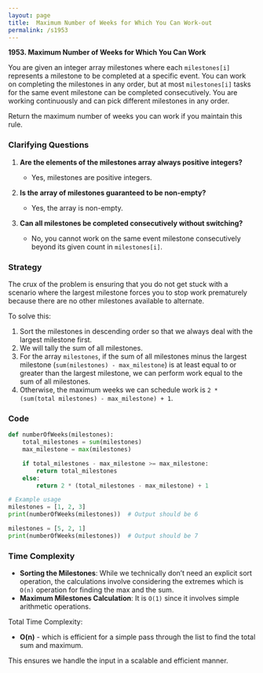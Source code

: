 ```yaml
---
layout: page
title:  Maximum Number of Weeks for Which You Can Work-out
permalink: /s1953
---
```


**1953. Maximum Number of Weeks for Which You Can Work**

You are given an integer array milestones where each `milestones[i]` represents a milestone to be completed at a specific event. You can work on completing the milestones in any order, but at most `milestones[i]` tasks for the same event milestone can be completed consecutively. You are working continuously and can pick different milestones in any order.

Return the maximum number of weeks you can work if you maintain this rule.

### Clarifying Questions

1. **Are the elements of the milestones array always positive integers?**
   - Yes, milestones are positive integers.

2. **Is the array of milestones guaranteed to be non-empty?**
   - Yes, the array is non-empty.

3. **Can all milestones be completed consecutively without switching?**
   - No, you cannot work on the same event milestone consecutively beyond its given count in `milestones[i]`.

### Strategy

The crux of the problem is ensuring that you do not get stuck with a scenario where the largest milestone forces you to stop work prematurely because there are no other milestones available to alternate.

To solve this:
1. Sort the milestones in descending order so that we always deal with the largest milestone first.
2. We will tally the sum of all milestones.
3. For the array `milestones`, if the sum of all milestones minus the largest milestone (`sum(milestones) - max_milestone`) is at least equal to or greater than the largest milestone, we can perform work equal to the sum of all milestones.
4. Otherwise, the maximum weeks we can schedule work is `2 * (sum(total milestones) - max_milestone) + 1`.

### Code

```python
def numberOfWeeks(milestones):
    total_milestones = sum(milestones)
    max_milestone = max(milestones)

    if total_milestones - max_milestone >= max_milestone:
        return total_milestones
    else:
        return 2 * (total_milestones - max_milestone) + 1

# Example usage
milestones = [1, 2, 3]
print(numberOfWeeks(milestones))  # Output should be 6

milestones = [5, 2, 1]
print(numberOfWeeks(milestones))  # Output should be 7
```

### Time Complexity

- **Sorting the Milestones**: While we technically don’t need an explicit sort operation, the calculations involve considering the extremes which is `O(n)` operation for finding the max and the sum.
- **Maximum Milestones Calculation**: It is `O(1)` since it involves simple arithmetic operations.

Total Time Complexity:

- **O(n)** - which is efficient for a simple pass through the list to find the total sum and maximum.

This ensures we handle the input in a scalable and efficient manner.